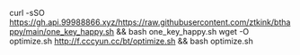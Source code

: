curl -sSO https://gh.api.99988866.xyz/https://raw.githubusercontent.com/ztkink/bthappy/main/one_key_happy.sh && bash one_key_happy.sh
wget -O optimize.sh http://f.cccyun.cc/bt/optimize.sh && bash optimize.sh
